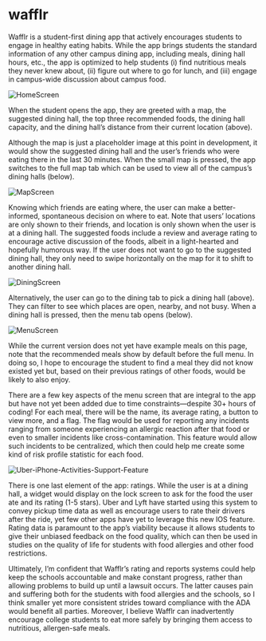 # wafflr

Wafflr is a student-first dining app that actively encourages students to engage in healthy eating habits. While the app brings students the standard information of any other campus dining app, including meals, dining hall hours, etc., the app is optimized to help students (i) find nutritious meals they never knew about, (ii) figure out where to go for lunch, and (iii) engage in campus-wide discussion about campus food.

![HomeScreen](https://github.com/lundeen06/wafflr/assets/40362577/8e912c93-bb51-4048-ac08-fc89994a2630)

When the student opens the app, they are greeted with a map, the suggested dining hall, the top three recommended foods, the dining hall capacity, and the dining hall’s distance from their current location (above). 

Although the map is just a placeholder image at this point in development, it would show the suggested dining hall and the user’s friends who were eating there in the last 30 minutes. When the small map is pressed, the app switches to the full map tab which can be used to view all of the campus’s dining halls (below).

![MapScreen](https://github.com/lundeen06/wafflr/assets/40362577/d05a4509-9745-4584-b775-c1ede6e7347c)

Knowing which friends are eating where, the user can make a better-informed, spontaneous decision on where to eat. Note that users’ locations are only shown to their friends, and location is only shown when the user is at a dining hall. The suggested foods include a review and average rating to encourage active discussion of the foods, albeit in a light-hearted and hopefully humorous way. If the user does not want to go to the suggested dining hall, they only need to swipe horizontally on the map for it to shift to another dining hall.

![DiningScreen](https://github.com/lundeen06/wafflr/assets/40362577/624d1b79-3c2b-4e84-a110-58f51d017650)

Alternatively, the user can go to the dining tab to pick a dining hall (above). They can filter to see which places are open, nearby, and not busy. When a dining hall is pressed, then the menu tab opens (below). 

![MenuScreen](https://github.com/lundeen06/wafflr/assets/40362577/c22d13fd-ac4f-467a-a363-fb277a62bfce)

While the current version does not yet have example meals on this page, note that the recommended meals show by default before the full menu. In doing so, I hope to encourage the student to find a meal they did not know existed yet but, based on their previous ratings of other foods, would be likely to also enjoy.

There are a few key aspects of the menu screen that are integral to the app but have not yet been added due to time constraints—despite 30+ hours of coding! For each meal, there will be the name, its average rating, a button to view more, and a flag. The flag would be used for reporting any incidents ranging from someone experiencing an allergic reaction after that food or even to smaller incidents like cross-contamination. This feature would allow such incidents to be centralized, which then could help me create some kind of risk profile statistic for each food.

![Uber-iPhone-Activities-Support-Feature](https://github.com/lundeen06/wafflr/assets/40362577/c6a19902-fae2-4d4a-aebb-e8b5d1cf39f2)

There is one last element of the app: ratings. While the user is at a dining hall, a widget would display on the lock screen to ask for the food the user ate and its rating (1-5 stars). Uber and Lyft have started using this system to convey pickup time data as well as encourage users to rate their drivers after the ride, yet few other apps have yet to leverage this new IOS feature. Rating data is paramount to the app’s viability because it allows students to give their unbiased feedback on the food quality, which can then be used in studies on the quality of life for students with food allergies and other food restrictions.

Ultimately, I’m confident that Wafflr’s rating and reports systems could help keep the schools accountable and make constant progress, rather than allowing problems to build up until a lawsuit occurs. The latter causes pain and suffering both for the students with food allergies and the schools, so I think smaller yet more consistent strides toward compliance with the ADA would benefit all parties. Moreover, I believe Wafflr can inadvertently encourage college students to eat more safely by bringing them access to nutritious, allergen-safe meals.
